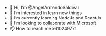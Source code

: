 - 👋 Hi, I’m @AngelArmandoSaldivar
- 👀 I’m interested in learn new things
- 🌱 I’m currently learning NodeJs and ReactJs
- 💞️ I’m looking to collaborate with Microsoft
- 📫 How to reach me  5610249771

<!---
AngelArmandoSaldivar/AngelArmandoSaldivar is a ✨ special ✨ repository because its `README.md` (this file) appears on your GitHub profile.
You can click the Preview link to take a look at your changes.
--->
